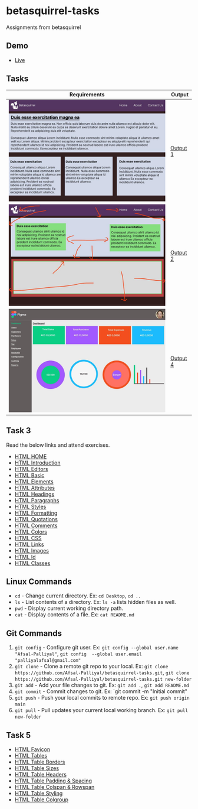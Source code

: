 # betasquirrel-tasks

Assignments from betasquirrel

## Demo

- [Live](https://afsal-palliyal.github.io/betasquirrel-tasks/)

## Tasks

| Requirements                | Output                       |
| --------------------------  | ---------------------------- |
| ![Task 1](image/task-1.jpg) | [Output 1](image/out-1.png) |
| ![Task 2](image/task-2.jpg) | [Output 2](image/out-2.png) |
| ![Task 4](image/task-4.jpg) | [Output 4](image/out-4.png) |

## Task 3

Read the below links and attend exercises.

- [HTML HOME](https://www.w3schools.com/html/default.asp)
- [HTML Introduction](https://www.w3schools.com/html/html_intro.asp)
- [HTML Editors](https://www.w3schools.com/html/html_editors.asp)
- [HTML Basic](https://www.w3schools.com/html/html_basic.asp)
- [HTML Elements](https://www.w3schools.com/html/html_elements.asp)
- [HTML Attributes](https://www.w3schools.com/html/html_attributes.asp)
- [HTML Headings](https://www.w3schools.com/html/html_headings.asp)
- [HTML Paragraphs](https://www.w3schools.com/html/html_paragraphs.asp)
- [HTML Styles](https://www.w3schools.com/html/html_styles.asp)
- [HTML Formatting](https://www.w3schools.com/html/html_formatting.asp)
- [HTML Quotations](https://www.w3schools.com/html/html_quotation_elements.asp)
- [HTML Comments](https://www.w3schools.com/html/html_comments.asp)
- [HTML Colors](https://www.w3schools.com/html/html_colors.asp)
- [HTML CSS](https://www.w3schools.com/html/html_css.asp)
- [HTML Links](https://www.w3schools.com/html/html_links.asp)
- [HTML Images](https://www.w3schools.com/html/html_images.asp)
- [HTML Id](https://www.w3schools.com/html/html_id.asp)
- [HTML Classes](https://www.w3schools.com/html/html_classes.asp)

## Linux Commands

- `cd` - Change current directory. Ex: `cd Desktop`, `cd ..`
- `ls` - List contents of a directory. Ex: `ls -a` lists hidden files as well.
- `pwd` - Display current working directory path.
- `cat` - Display contents of a file. Ex: `cat README.md`

## Git Commands

1. `git config` - Configure git user. Ex: `git config --global user.name "Afsal-Palliyal"`, `git config  --global user.email "palliyalafsal@gmail.com"`
2. `git clone` - Clone a remote git repo to your local. Ex: `git clone https://github.com/Afsal-Palliyal/betasquirrel-tasks.git`, `git clone https://github.com/Afsal-Palliyal/betasquirrel-tasks.git new-folder`
3. `git add` - Add your file changes to git. Ex: `git add .`, `git add README.md`
4. `git commit` - Commit changes to git. Ex: `git commit -m "Initial commit"
5. `git push` - Push your local commits to remote repo. Ex: `git push origin main`
6. `git pull` - Pull updates your current local working branch. Ex: `git pull new-folder`

## Task 5

- [HTML Favicon](https://www.w3schools.com/html/html_favicon.asp)
- [HTML Tables](https://www.w3schools.com/html/html_tables.asp)
- [HTML Table Borders](https://www.w3schools.com/html/html_table_borders.asp)
- [HTML Table Sizes](https://www.w3schools.com/html/html_table_sizes.asp)
- [HTML Table Headers](https://www.w3schools.com/html/html_table_headers.asp)
- [HTML Table Padding & Spacing](https://www.w3schools.com/html/html_table_padding_spacing.asp)
- [HTML Table Colspan & Rowspan](https://www.w3schools.com/html/html_table_colspan_rowspan.asp)
- [HTML Table Styling](https://www.w3schools.com/html/html_table_styling.asp)
- [HTML Table Colgroup](https://www.w3schools.com/html/html_table_colgroup.asp)
